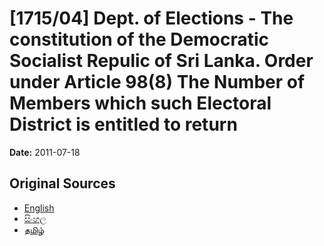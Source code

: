 # [1715/04] Dept. of Elections - The constitution of the Democratic Socialist Repulic of Sri Lanka. Order under Article 98(8) The Number of Members which such Electoral District is entitled to return

**Date:** 2011-07-18

## Original Sources

- [English](https://documents.gov.lk/view/extra-gazettes/2011/7/1715-04_E.pdf)
- [සිංහල](https://documents.gov.lk/view/extra-gazettes/2011/7/1715-04_S.pdf)
- [தமிழ்](https://documents.gov.lk/view/extra-gazettes/2011/7/1715-04_T.pdf)
